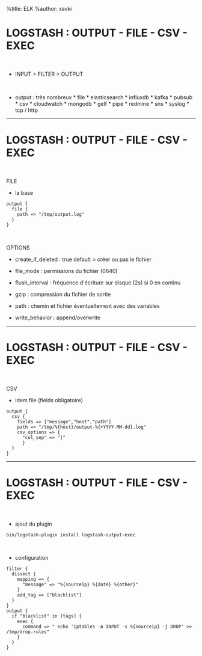 %title: ELK
%author: xavki


# LOGSTASH : OUTPUT - FILE - CSV - EXEC


<br>


* INPUT > FILTER > OUTPUT


<br>


* output : très nombreux
		* file
		* elasticsearch
		* influxdb
		* kafka
		* pubsub
		* csv
		* cloudwatch
		* mongodb
		* gelf
		* pipe
		* redmine
		* sns
		* syslog
		* tcp / http 

-----------------------------------------------------------------

# LOGSTASH : OUTPUT - FILE - CSV - EXEC



<br>


FILE

* la base

```
output {
  file {
    path => "/tmp/output.log"
  }
}
```

<br>


OPTIONS

* create_if_deleted : true default > créer ou pas le fichier

* file_mode : permissions du fichier (0640)

* flush_interval : fréquence d'écriture sur disque (2s) si 0 en continu

* gzip : compression du fichier de sortie

* path : chemin et fichier éventuellement avec des variables

* write_behavior : append/overwrite

-----------------------------------------------------------------

# LOGSTASH : OUTPUT - FILE - CSV - EXEC


<br>


CSV

* idem file (fields obligatoire)

```
output {
  csv {
    fields => ["message","host","path"]
    path => "/tmp/%{host}/output-%{+YYYY-MM-dd}.log"
    csv_options => {
      "col_sep" => "|"
      }
  }
}
```


----------------------------------------------------------------------

# LOGSTASH : OUTPUT - FILE - CSV - EXEC


<br>


* ajout du plugin

```
bin/logstash-plugin install logstash-output-exec
```

<br>


* configuration

```
filter {
  dissect {
    mapping => {
      "message" => "%{sourceip} %{date} %{other}"
    }
    add_tag => ["blacklist"]
  }
}
output {
  if "blacklist" in [tags] {
    exec {
      command => " echo 'iptables -A INPUT -s %{sourceip} -j DROP' >> /tmp/drop.rules"
    }
  }
}
```
